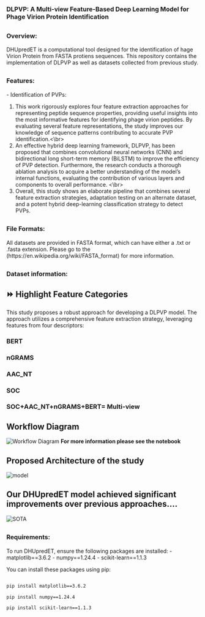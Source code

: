 # <span style="font-size:16px;">**DLPVP: A Multi-view Feature-Based Deep Learning Model for Phage Virion Protein Identification**</span>

## <span style="font-size:16px;">**Overview:**</span>


<span style="font-size:14px;">DHUpredET is a computational tool designed for the identification of hage Virion Protein 
from FASTA protiens sequences. This repository contains the implementation of DLPVP as well as datasets collected from previous study.</span>

## <span style="font-size:16px;">**Features:**</span>

<span style="font-size:14px;">- Identification of PVPs:
1. This work rigorously explores four feature extraction
approaches for representing peptide sequence properties,
providing useful insights into the most informative features
for identifying phage virion peptides. By evaluating
several feature representations, the study improves our
knowledge of sequence patterns contributing to accurate
PVP identification.<\br>
2. An effective hybrid deep learning framework, DLPVP,
has been proposed that combines convolutional neural
networks (CNN) and bidirectional long short-term memory
(BiLSTM) to improve the efficiency of PVP detection.
Furthermore, the research conducts a thorough ablation
analysis to acquire a better understanding of the model’s
internal functions, evaluating the contribution of various
layers and components to overall performance. <\br>
3. Overall, this study shows an elaborate pipeline that
combines several feature extraction strategies, adaptation
testing on an alternate dataset, and a potent hybrid
deep-learning classification strategy to detect PVPs.</span>



## <span style="font-size:16px;">**File Formats:**</span>

<span style="font-size:14px;">
All datasets are provided in FASTA format, which can have either a .txt or .fasta extension. 
Please go to the (https://en.wikipedia.org/wiki/FASTA_format) for more information.


## <span style="font-size:16px;">**Dataset information:**</span>
## ⏩ Highlight Feature Categories

This study proposes a robust approach for developing a DLPVP model. The approach utilizes a comprehensive feature extraction strategy, leveraging features from four descriptors:

### **BERT**

### **nGRAMS**


### **AAC_NT**


### **SOC**
### **SOC+AAC_NT+nGRAMS+BERT= Multi-view**


## Workflow Diagram

![Workflow Diagram](https://drive.google.com/file/d/1j4cqn3kBmxsiHhNTD6xVC9CxVewdD8ks/view?usp=drive_link)
**For more information please see the notebook**

## Proposed Architecture of the study
![model](https://drive.google.com/file/d/16QdqaXOfEvVjoij08vpEWDOb-rnO7u3A/view?usp=drive_link)



## Our DHUpredET model achieved significant improvements over previous approaches....
![SOTA](https://drive.google.com/file/d/1yeMSqZ3G5lOGIbzZbyQAzVBi0LnxgU82/view?usp=drive_link)




## <span style="font-size:16px;">**Requirements:**</span>

<span style="font-size:14px;">
To run DHUpredET, ensure the following packages are installed:
- matplotlib==3.6.2
- numpy==1.24.4
- scikit-learn==1.1.3

You can install these packages using pip:

```bash

pip install matplotlib==3.6.2

pip install numpy==1.24.4

pip install scikit-learn==1.1.3






